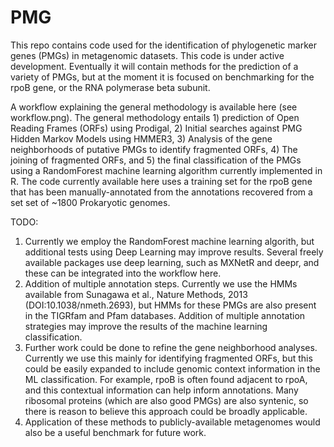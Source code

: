 # PMG

This repo contains code used for the identification of phylogenetic marker genes (PMGs) in metagenomic datasets. This code is under active development. Eventually it will contain methods for the prediction of a variety of PMGs, but at the moment it is focused on benchmarking for the rpoB gene, or the RNA polymerase beta subunit. 

A workflow explaining the general methodology is available here (see workflow.png). 
The general methodology entails 1) prediction of Open Reading Frames (ORFs) using Prodigal, 2) Initial searches against PMG Hidden Markov Models using HMMER3, 3) Analysis of the gene neighborhoods of putative PMGs to identify fragmented ORFs, 4) The joining of fragmented ORFs, and 5) the final classification of the PMGs using a RandomForest machine learning algorithm currently implemented in R. The code currently available here uses a training set for the rpoB gene that has been manually-annotated from the annotations recovered from a set set of ~1800 Prokaryotic genomes. 

TODO:
1) Currently we employ the RandomForest machine learning algorith, but additional tests using Deep Learning may improve results. Several freely available packages use deep learning, such as MXNetR and deepr, and these can be integrated into the workflow here. 
2) Addition of multiple annotation steps. Currently we use the HMMs available from Sunagawa et al., Nature Methods, 2013 (DOI:10.1038/nmeth.2693), but HMMs for these PMGs are also present in the TIGRfam and Pfam databases. Addition of multiple annotation strategies may improve the results of the machine learning classification. 
3) Further work could be done to refine the gene neighborhood analyses. Currently we use this mainly for identifying fragmented ORFs, but this could be easily expanded to include genomic context information in the ML classification. For example, rpoB is often found adjacent to rpoA, and this contextual information can help inform annotations. Many ribosomal proteins (which are also good PMGs) are also syntenic, so there is reason to believe this approach could be broadly applicable. 
4) Application of these methods to publicly-available metagenomes would also be a useful benchmark for future work. 

